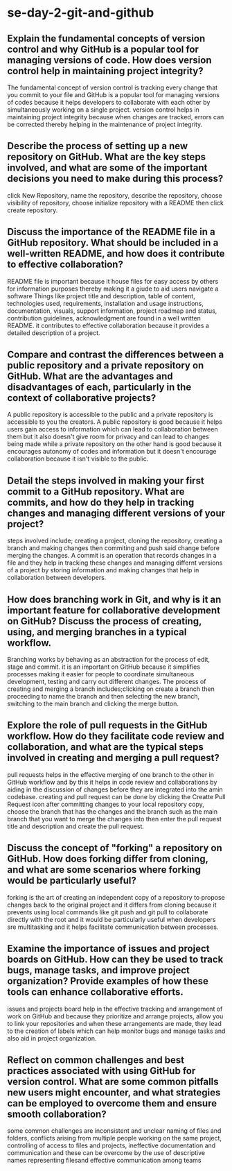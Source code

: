 # se-day-2-git-and-github
## Explain the fundamental concepts of version control and why GitHub is a popular tool for managing versions of code. How does version control help in maintaining project integrity?
The fundamental concept of version control is tracking every change that you commit to your file and GitHub is a popular tool for managing versions of codes because it helps developers to collaborate with each other by simultaneously working on a single project.
version control helps in maintaining project integrity because when changes are tracked, errors can be corrected thereby helping in the maintenance of project integrity.
## Describe the process of setting up a new repository on GitHub. What are the key steps involved, and what are some of the important decisions you need to make during this process?
click New Repository, name the repository, describe the repository, choose visibility of repository, choose initialize repository with a README then click create repository.
## Discuss the importance of the README file in a GitHub repository. What should be included in a well-written README, and how does it contribute to effective collaboration?
README file is important because it house files for easy access by others for information purposes thereby making it a giude to aid users navigate a software
Things like project title and description, table of content, technologies used, requirements, installation and usage instructions, documentation, visuals, support information, project roadmap and status, contribution guidelines, acknowledgment are found in a well written README.
it contributes to effective collaboration because it provides a detailed description of a project.
## Compare and contrast the differences between a public repository and a private repository on GitHub. What are the advantages and disadvantages of each, particularly in the context of collaborative projects?
A public repository is accessible to the public and a private repository is accessible to you the creators.
A public repository is good because it helps users gain access to information which can lead to collaboration between them but it also doesn't give room for privacy and can lead to changes being made while a private repository on the other hand is good because it encourages autonomy of codes and information but it doesn't encourage collaboration because it isn't visible to the public.
## Detail the steps involved in making your first commit to a GitHub repository. What are commits, and how do they help in tracking changes and managing different versions of your project?
steps involved include; creating a project, cloning the repository, creating a branch and making changes then commiting and push said change before merging the changes. 
A commit is an operation that records changes in a file and they help in tracking these changes and managing differnt versions of a project by storing information and making changes that help in collaboration between developers.
## How does branching work in Git, and why is it an important feature for collaborative development on GitHub? Discuss the process of creating, using, and merging branches in a typical workflow.
Branching works by behaving as an abstraction for the process of edit, stage and commit.
it is an important on GitHub because it simplifies processes making it easier for people to coordinate simultaneous development, testing and carry out different changes.
The process of creating and merging a branch includes;clicking on create a branch then proceeding to name the branch and then selecting the new branch, switching to the main branch and clicking the merge button.
## Explore the role of pull requests in the GitHub workflow. How do they facilitate code review and collaboration, and what are the typical steps involved in creating and merging a pull request?
pull requests helps in the effective merging of one branch to the other in GitHub workflow and by this it helps in code review and collaborations by aiding in the discussion of changes before they are integrated into the amin codebase. 
creating and pull request can be done by clicking the Creatte Pull Request icon after committing changes to your local repository copy, choose the branch that has the changes and the branch such as the main branch that you want to merge the changes into then enter the pull request title and description and create the pull request.
## Discuss the concept of "forking" a repository on GitHub. How does forking differ from cloning, and what are some scenarios where forking would be particularly useful?
forking is the art of creating an independent copy of a repository to propose changes back to the original project and it differs from cloning because it prevents using local commands like git push and git pull to collaborate directly with the root and it would be particularly useful when developers sre multitasking and it helps facilitate communication between processes.
## Examine the importance of issues and project boards on GitHub. How can they be used to track bugs, manage tasks, and improve project organization? Provide examples of how these tools can enhance collaborative efforts.
issues and projects board help in the effective tracking and arrangement of work on GitHub and because they prioritize and arrange projects, allow you to link your repositories and when these arrangements are made, they lead to the creation of labels which can help monitor bugs and manage tasks and also aid in project organization.
## Reflect on common challenges and best practices associated with using GitHub for version control. What are some common pitfalls new users might encounter, and what strategies can be employed to overcome them and ensure smooth collaboration?
some common challenges are inconsistent and unclear naming of files and folders, conflicts arising from multiple people working on the same project, controlling of access to files and projects, ineffective documentation and communication and these can be overcome by the use of descriptive names representing filesand effective communication among teams